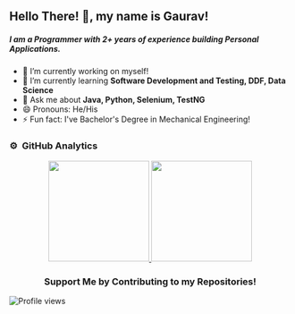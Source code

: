 ## Hello There! 👋, my name is Gaurav!


##### I am a Programmer with 2+ years of experience building Personal Applications.

- 🔭 I’m currently working on myself!
- 🌱 I’m currently learning **Software Development and Testing, DDF, Data Science**
- 💬 Ask me about **Java, Python, Selenium, TestNG**
- 😄 Pronouns: He/His
- ⚡ Fun fact: I've Bachelor's Degree in Mechanical Engineering!


### ⚙️ &nbsp;GitHub Analytics

<p align="center">
<a href="https://github.com/RealGJ">
  <img height="180em" src="https://github-readme-stats-eight-theta.vercel.app/api?username=RealGJ&show_icons=true&theme=vue-dark&include_all_commits=true&count_private=true" />
  <img height="180em" src="https://github-readme-stats-eight-theta.vercel.app/api/top-langs/?username=RealGJ&layout=compact&exclude_lang=java+r&theme=vue-dark" />
  </a>
</p>

<div align="center">

### Support Me by Contributing to my Repositories!

</div>

![Profile views](https://gpvc.arturio.dev/RealGJ) 
